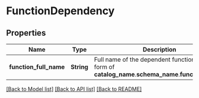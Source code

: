 # FunctionDependency
## Properties

| Name | Type | Description | Notes |
|------------ | ------------- | ------------- | -------------|
| **function\_full\_name** | **String** | Full name of the dependent function, in the form of __catalog_name__.__schema_name__.__function_name__. | [default to null] |

[[Back to Model list]](../README.md#documentation-for-models) [[Back to API list]](../README.md#documentation-for-api-endpoints) [[Back to README]](../README.md)

